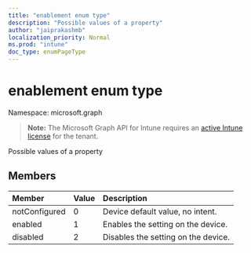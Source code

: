 ```yaml
---
title: "enablement enum type"
description: "Possible values of a property"
author: "jaiprakashmb"
localization_priority: Normal
ms.prod: "intune"
doc_type: enumPageType
---
```


# enablement enum type

Namespace: microsoft.graph

> **Note:** The Microsoft Graph API for Intune requires an [active Intune license](https://go.microsoft.com/fwlink/?linkid=839381) for the tenant.

Possible values of a property

## Members
|Member|Value|Description|
|:---|:---|:---|
|notConfigured|0|Device default value, no intent.|
|enabled|1|Enables the setting on the device.|
|disabled|2|Disables the setting on the device.|

